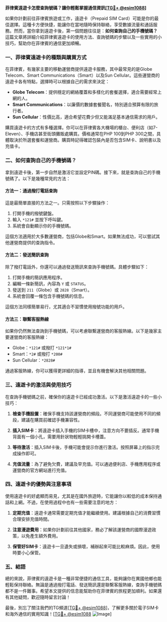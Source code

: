**菲律賓遠遊卡怎麼查詢號碼？讓你輕鬆掌握通信資訊[[TG💪+ @esim1088](https://t.me/s/esim1088)]**

如果你計劃前往菲律賓旅遊或工作，遠遊卡（Prepaid SIM Card）可能是你的最佳選擇。這種卡方便快捷，能讓你在當地隨時保持聯絡，享受數據流量和通話服務。然而，當你拿到遠遊卡後，第一個問題往往是：**如何查詢自己的手機號碼？** 這篇文章將詳細介紹菲律賓遠遊卡的使用方法、查詢號碼的步驟以及一些實用的小技巧，幫助你在菲律賓的通信更加順暢。

### 一、菲律賓遠遊卡的種類與購買方式

在菲律賓，有幾家主要的移動運營商提供遠遊卡服務，其中最常見的是Globe Telecom、Smart Communications（Smart）以及Sun Cellular。這些運營商的遠遊卡各有特點，選擇時可以根據自己的需求來決定：

- **Globe Telecom**：提供穩定的網絡覆蓋和多樣化的套餐選擇，適合需要經常上網的人。
- **Smart Communications**：以廉價的數據套餐聞名，特別適合預算有限的旅行者。
- **Sun Cellular**：性價比高，適合希望花費少但又能滿足基本通信需求的用戶。

購買遠遊卡的方式有多種選擇。你可以在菲律賓各大機場的櫃台、便利店（如7-Eleven）、手機店甚至街頭攤販處購買。價格通常在PHP 100到PHP 300之間，具體取決於所選套餐和運營商。購買時記得確認包裝內是否包含SIM卡、說明書以及充值卡。

### 二、如何查詢自己的手機號碼？

拿到遠遊卡後，第一步自然是激活它並設定PIN碼。接下來，就是查詢自己的手機號碼了。以下是幾種常見的方法：

#### 方法一：通過撥打電話查詢

這是最簡單直接的方法之一。只需按照以下步驟操作：

1. 打開手機的撥號鍵盤。
2. 輸入 `*121#` 並按下呼叫鍵。
3. 系統會自動顯示你的手機號碼。

這個方法適用於大多數運營商，包括Globe和Smart。如果無法成功，可以嘗試其他運營商提供的查詢指令。

#### 方法二：發送簡訊查詢

除了撥打電話外，你還可以通過發送簡訊來查詢手機號碼。具體步驟如下：

1. 打開手機的簡訊應用程序。
2. 編輯一條新簡訊，內容為 `Y` 或 `STATUS`。
3. 發送到 `211`（Globe）或 `2828`（Smart）。
4. 系統會回覆一條包含手機號碼的信息。

這個方法同樣簡單易行，尤其適合不習慣使用撥號功能的用戶。

#### 方法三：聯繫客服熱線

如果你仍然無法查詢到手機號碼，可以考慮聯繫運營商的客服熱線。以下是幾家主要運營商的客服熱線：

- Globe：`*121#` 或撥打 `*121*1#`
- Smart：`*2#` 或撥打 `*200#`
- Sun Cellular：`*2828#`

通過客服熱線，你可以獲得更詳細的指導，並且有機會解決其他相關問題。

### 三、遠遊卡的激活與使用技巧

在查詢手機號碼之前，確保你的遠遊卡已經成功激活。以下是激活遠遊卡的一些小技巧：

1. **檢查手機設置**：確保手機支持該運營商的頻段。不同運營商可能使用不同的頻段，建議在購買前確認手機兼容性。
   
2. **插入SIM卡**：將遠遊卡插入手機的SIM卡槽中，注意方向不要插反。通常手機背面有一個小孔，需要用針狀物輕輕挑開卡槽蓋。

3. **等待激活**：插入SIM卡後，手機可能會提示你進行激活。按照屏幕上的指示完成操作即可。

4. **充值流量**：為了避免欠費，建議及早充值。可以通過便利店、手機應用程序或運營商的官方網站進行充值。

### 四、遠遊卡的優勢與注意事項

使用遠遊卡的好處顯而易見，尤其是在國外旅遊時，它能讓你以較低的成本保持通話和上網。不過，在使用過程中也有一些需要注意的地方：

1. **定期充值**：遠遊卡通常需要定期充值才能繼續使用。建議根據自己的消費習慣合理安排充值時間。

2. **注意漫遊費用**：如果你計劃前往其他國家，務必了解該運營商的國際漫遊政策，以免產生額外費用。

3. **保管好SIM卡**：遠遊卡一旦遺失或損壞，補辦起來可能比較麻煩。因此，使用時要小心保管。

### 五、結語

總的來說，菲律賓的遠遊卡是一種非常便捷的通信工具，能夠讓你在異國他鄉也能輕鬆保持聯絡。無論是通過撥打電話、發送簡訊還是聯繫客服熱線，查詢手機號碼都不是一件難事。希望本文提供的信息能幫助你在菲律賓的旅程更加順利。如果還有其他疑問，歡迎隨時留言討論！

最後，別忘了關注我們的TG頻道[[TG💪+ @esim1088](https://t.me/s/esim1088)]，了解更多關於電子SIM卡和海外通信的實用知識！[[TG💪+ @esim1088](https://t.me/s/esim1088) ![Image](https://i.postimg.cc/4NQfJmqS/Snipaste-2025-05-13-00-14-12.png)]